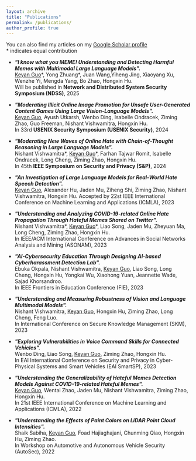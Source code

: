 ```yaml
---
layout: archive
title: "Publications"
permalink: /publications/
author_profile: true
---
```


You can also find my articles on my [Google Scholar profile](https://scholar.google.com/citations?user=B8ectpwAAAAJ&hl=en)  
\* indicates equal contribution

- ***"I know what you MEME! Understanding and Detecting Harmful Memes with Multimodal Large Language Models".***  
  <u>Keyan Guo</u>\*, Yong Zhuang\*, Juan Wang,Yiheng Jing, Xiaoyang Xu, Wenzhe Yi, Mengda Yang, Bo Zhao, Hongxin Hu.  
  Will be published in **Network and Distributed System Security Symposium (NDSS)**, 2025

- ***"Moderating Illicit Online Image Promotion for Unsafe User-Generated Content Games Using Large Vision-Language Models".***  
  <u>Keyan Guo</u>, Ayush Utkarsh, Wenbo Ding, Isabelle Ondracek, Ziming Zhao, Guo Freeman, Nishant Vishwamitra, Hongxin Hu.  
  In 33rd **USENIX Security Symposium (USENIX Security)**, 2024

- ***"Moderating New Waves of Online Hate with Chain-of-Thought Reasoning in Large Language Models".***  
  Nishant Vishwamitra\*, <u>Keyan Guo</u>\*, Farhan Tajwar Romit, Isabelle Ondracek, Long Cheng, Ziming Zhao, Hongxin Hu.  
  In 45th **IEEE Symposium on Security and Privacy (S&P)**, 2024

- ***"An Investigation of Large Language Models for Real-World Hate Speech Detection".***  
  <u>Keyan Guo</u>, Alexander Hu, Jaden Mu, Ziheng Shi, Ziming Zhao, Nishant Vishwamitra, Hongxin Hu.
   Accepted by 22st IEEE International Conference on Machine Learning and Applications (ICMLA), 2023
- ***"Understanding and Analyzing COVID-19-related Online Hate Propagation Through Hateful Memes Shared on Twitter".***  
Nishant Vishwamitra\*, <u>Keyan Guo</u>\*, Liao Song, Jaden Mu, Zheyuan Ma, Long Cheng, Ziming Zhao, Hongxin Hu.   
 In IEEE/ACM International Conference on Advances in Social Networks Analysis and Mining (ASONAM), 2023

-  ***"AI-Cybersecurity Education Through Designing AI-based Cyberharassment Detection Lab".***  
Ebuka Okpala, Nishant Vishwamitra, <u>Keyan Guo</u>, Liao Song, Long Cheng, Hongxin Hu, Yongkai Wu, Xiaohong Yuan, Jeannette Wade, Sajad Khorsandroo.  
 In IEEE Frontiers in Education Conference (FIE), 2023

- ***"Understanding and Measuring Robustness of Vision and Language Multimodal Models".***  
Nishant Vishwamitra, <u>Keyan Guo</u>, Hongxin Hu, Ziming Zhao, Long Cheng, Feng Luo.  
In International Conference on Secure Knowledge Management (SKM), 2023

- ***"Exploring Vulnerabilities in Voice Command Skills for Connected Vehicles".***  
Wenbo Ding, Liao Song, <u>Keyan Guo</u>, Ziming Zhao, Hongxin Hu.    
In EAI International Conference on Security and Privacy in Cyber-Physical Systems and Smart Vehicles (EAI SmartSP), 2023

- ***"Understanding the Generalizability of Hateful Memes Detection Models Against COVID-19-related Hateful Memes".***  
<u>Keyan Guo</u>, Wentai Zhao, Jaden Mu, Nishant Vishwamitra, Ziming Zhao, Hongxin Hu.  
 In 21st IEEE International Conference on Machine Learning and Applications (ICMLA), 2022

 - ***"Understanding the Effects of Paint Colors on LiDAR Point Cloud Intensities".***  
Shaik Sabiha, <u>Keyan Guo</u>, Foad Hajiaghajani, Chunming Qiao, Hongxin Hu, Ziming Zhao.   
In Workshop on Automotive and Autonomous Vehicle Security (AutoSec), 2022

